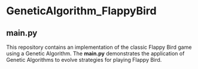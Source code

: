 # GeneticAlgorithm_FlappyBird

## main.py
This repository contains an implementation of the classic Flappy Bird game using a Genetic Algorithm. The **main.py** demonstrates the application of Genetic Algorithms to evolve strategies for playing Flappy Bird.